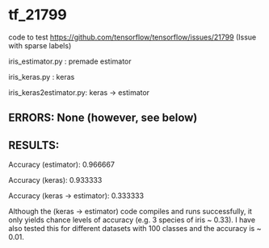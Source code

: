 # tf_21799
code to test https://github.com/tensorflow/tensorflow/issues/21799
(Issue with sparse labels)

iris_estimator.py : premade estimator

iris_keras.py : keras

iris_keras2estimator.py: keras -> estimator


## ERRORS: None (however, see below)

## RESULTS:
Accuracy (estimator): 0.966667

Accuracy (keras): 0.933333

Accuracy (keras -> estimator): 0.333333


Although the (keras -> estimator) code compiles and runs successfully, it only yields chance levels of accuracy (e.g. 3 species of iris ~ 0.33). I have also tested this for different datasets with 100 classes and the accuracy is ~ 0.01. 